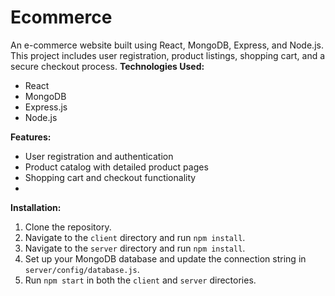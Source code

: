 # Ecommerce
An e-commerce website built using React, MongoDB, Express, and Node.js. This project includes user registration, product listings, shopping cart, and a secure checkout process.
**Technologies Used:**
- React
- MongoDB
- Express.js
- Node.js

**Features:**
- User registration and authentication
- Product catalog with detailed product pages
- Shopping cart and checkout functionality
- 
**Installation:**
1. Clone the repository.
2. Navigate to the `client` directory and run `npm install`.
3. Navigate to the `server` directory and run `npm install`.
4. Set up your MongoDB database and update the connection string in `server/config/database.js`.
5. Run `npm start` in both the `client` and `server` directories.
